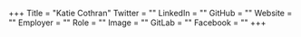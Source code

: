 +++
Title = "Katie Cothran"
Twitter = ""
LinkedIn = ""
GitHub = ""
Website = ""
Employer = ""
Role = ""
Image = ""
GitLab = ""
Facebook = ""
+++
